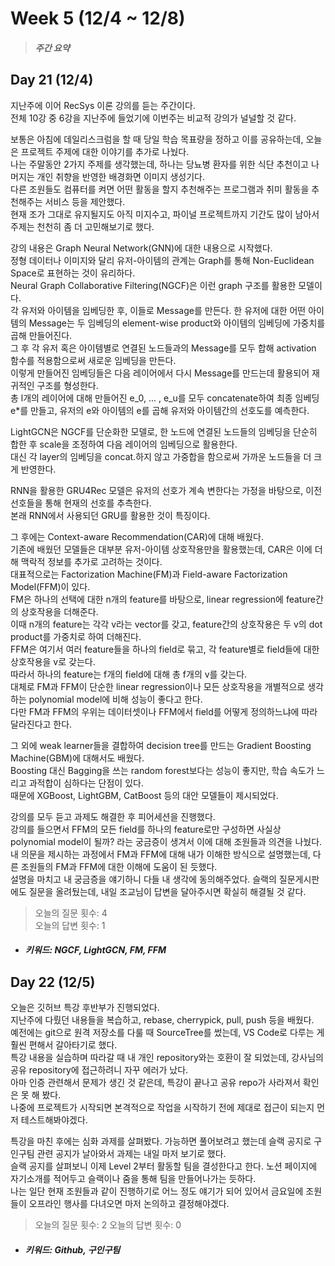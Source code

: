 Week 5 (12/4 ~ 12/8)
===
>  ##### 주간 요약
>  

Day 21 (12/4)
---
지난주에 이어 RecSys 이론 강의를 듣는 주간이다.  
전체 10강 중 6강을 지난주에 들었기에 이번주는 비교적 강의가 널널할 것 같다.  

보통은 아침에 데일리스크럼을 할 때 당일 학습 목표량을 정하고 이를 공유하는데, 오늘은 프로젝트 주제에 대한 이야기를 추가로 나눴다.  
나는 주말동안 2가지 주제를 생각했는데, 하나는 당뇨병 환자를 위한 식단 추천이고 나머지는 개인 취향을 반영한 배경화면 이미지 생성기다.  
다른 조원들도 컴퓨터를 켜면 어떤 활동을 할지 추천해주는 프로그램과 취미 활동을 추천해주는 서비스 등을 제안했다.  
현재 조가 그대로 유지될지도 아직 미지수고, 파이널 프로젝트까지 기간도 많이 남아서 주제는 천천히 좀 더 고민해보기로 했다.  

강의 내용은 Graph Neural Network(GNN)에 대한 내용으로 시작했다.  
정형 데이터나 이미지와 달리 유저-아이템의 관계는 Graph를 통해 Non-Euclidean Space로 표현하는 것이 유리하다.  
Neural Graph Collaborative Filtering(NGCF)은 이런 graph 구조를 활용한 모델이다.  
각 유저와 아이템을 임베딩한 후, 이들로 Message를 만든다. 한 유저에 대한 어떤 아이템의 Message는 두 임베딩의 element-wise product와 아이템의 임베딩에 가중치를 곱해 만들어진다.  
그 후 각 유저 혹은 아이템별로 연결된 노드들과의 Message를 모두 합해 activation 함수를 적용함으로써 새로운 임베딩을 만든다.  
이렇게 만들어진 임베딩들은 다음 레이어에서 다시 Message를 만드는데 활용되어 재귀적인 구조를 형성한다.  
총 l개의 레이어에 대해 만들어진 e_0, ... , e_u를 모두 concatenate하여 최종 임베딩 e*를 만들고, 유저의 e와 아이템의 e를 곱해 유저와 아이템간의 선호도를 예측한다.  

LightGCN은 NGCF를 단순화한 모델로, 한 노드에 연결된 노드들의 임베딩을 단순히 합한 후 scale을 조정하여 다음 레이어의 임베딩으로 활용한다.  
대신 각 layer의 임베딩을 concat.하지 않고 가중합을 함으로써 가까운 노드들을 더 크게 반영한다.  

RNN을 활용한 GRU4Rec 모델은 유저의 선호가 계속 변한다는 가정을 바탕으로, 이전 선호들을 통해 현재의 선호를 추측한다.  
본래 RNN에서 사용되던 GRU를 활용한 것이 특징이다.  

그 후에는 Context-aware Recommendation(CAR)에 대해 배웠다.  
기존에 배웠던 모델들은 대부분 유저-아이템 상호작용만을 활용했는데, CAR은 이에 더해 맥락적 정보를 추가로 고려하는 것이다.  
대표적으로는 Factorization Machine(FM)과 Field-aware Factorization Model(FFM)이 있다.  
FM은 하나의 선택에 대한 n개의 feature를 바탕으로, linear regression에 feature간의 상호작용을 더해준다.  
이때 n개의 feature는 각각 v라는 vector를 갖고, feature간의 상호작용은 두 v의 dot product를 가중치로 하여 더해진다.  
FFM은 여기서 여러 feature들을 하나의 field로 묶고, 각 feature별로 field들에 대한 상호작용을 v로 갖는다.  
따라서 하나의 feature는 f개의 field에 대해 총 f개의 v를 갖는다.  
대체로 FM과 FFM이 단순한 linear regression이나 모든 상호작용을 개별적으로 생각하는 polynomial model에 비해 성능이 좋다고 한다.  
다만 FM과 FFM의 우위는 데이터셋이나 FFM에서 field를 어떻게 정의하느냐에 따라 달라진다고 한다.  

그 외에 weak learner들을 결합하여 decision tree를 만드는 Gradient Boosting Machine(GBM)에 대해서도 배웠다.  
Boosting 대신 Bagging을 쓰는 random forest보다는 성능이 좋지만, 학습 속도가 느리고 과적합이 심하다는 단점이 있다.  
때문에 XGBoost, LightGBM, CatBoost 등의 대안 모델들이 제시되었다.  

강의를 모두 듣고 과제도 해결한 후 피어세션을 진행했다.  
강의를 들으면서 FFM의 모든 field를 하나의 feature로만 구성하면 사실상 polynomial model이 될까? 라는 궁금증이 생겨서 이에 대해 조원들과 의견을 나눴다.  
내 의문을 제시하는 과정에서 FM과 FFM에 대해 내가 이해한 방식으로 설명했는데, 다른 조원들의 FM과 FFM에 대한 이해에 도움이 된 듯했다.  
설명을 마치고 내 궁금증을 얘기하니 다들 내 생각에 동의해주었다. 슬랙의 질문게시판에도 질문을 올려뒀는데, 내일 조교님이 답변을 달아주시면 확실히 해결될 것 같다.  

>  오늘의 질문 횟수: 4  
>  오늘의 답변 횟수: 1  

+ ##### 키워드: NGCF, LightGCN, FM, FFM

Day 22 (12/5)
---
오늘은 깃허브 특강 후반부가 진행되었다.  
지난주에 다뤘던 내용들을 복습하고, rebase, cherrypick, pull, push 등을 배웠다.  
예전에는 git으로 원격 저장소를 다룰 때 SourceTree를 썼는데, VS Code로 다루는 게 훨씬 편해서 갈아타기로 했다.  
특강 내용을 실습하며 따라갈 때 내 개인 repository와는 호환이 잘 되었는데, 강사님의 공유 repository에 접근하려니 자꾸 에러가 났다.  
아마 인증 관련해서 문제가 생긴 것 같은데, 특강이 끝나고 공유 repo가 사라져서 확인은 못 해 봤다.  
나중에 프로젝트가 시작되면 본격적으로 작업을 시작하기 전에 제대로 접근이 되는지 먼저 테스트해봐야겠다.  

특강을 마친 후에는 심화 과제를 살펴봤다. 가능하면 풀어보려고 했는데 슬랙 공지로 구인구팀 관련 공지가 날아와서 과제는 내일 마저 보기로 했다.  
슬랙 공지를 살펴보니 이제 Level 2부터 활동할 팀을 결성한다고 한다. 노션 페이지에 자기소개를 적어두고 슬랙이나 줌을 통해 팀을 만들어나가는 듯하다.  
나는 일단 현재 조원들과 같이 진행하기로 어느 정도 얘기가 되어 있어서 금요일에 조원들이 오프라인 행사를 다녀오면 마저 논의하고 결정해야겠다.  

>  오늘의 질문 횟수: 2
>  오늘의 답변 횟수: 0

+ ##### 키워드: Github, 구인구팀
